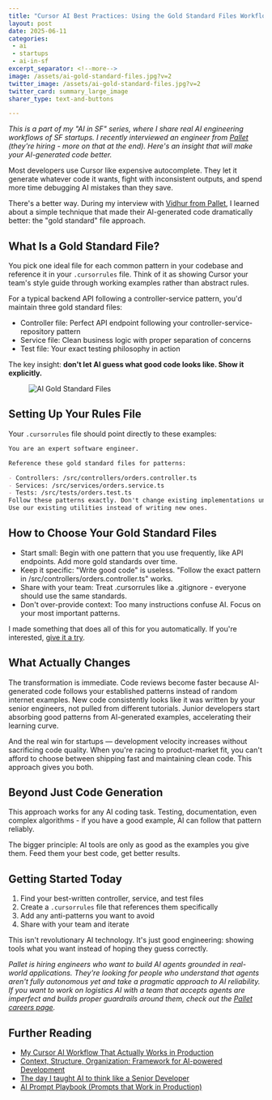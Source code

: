 ```yaml
---
title: "Cursor AI Best Practices: Using the Gold Standard Files Workflow for Precise Results"
layout: post
date: 2025-06-11
categories:
 - ai
 - startups
 - ai-in-sf
excerpt_separator: <!--more-->
image: /assets/ai-gold-standard-files.jpg?v=2
twitter_image: /assets/ai-gold-standard-files.jpg?v=2
twitter_card: summary_large_image
sharer_type: text-and-buttons

---
```


*This is a part of my "AI in SF" series, where I share real AI engineering workflows of SF startups. I recently interviewed an engineer from [Pallet](https://www.pallet.com/) (they're hiring - more on that at the end). Here's an insight that will make your AI-generated code better.*

Most developers use Cursor like expensive autocomplete. They let it generate whatever code it wants, fight with inconsistent outputs, and spend more time debugging AI mistakes than they save.

There's a better way. During my interview with [Vidhur from Pallet](https://www.linkedin.com/in/vidhurkumar/), I learned about a simple technique that made their AI-generated code dramatically better: the "gold standard" file approach.

<!--more-->

## What Is a Gold Standard File?

You pick one ideal file for each common pattern in your codebase and reference it in your `.cursorrules` file. Think of it as showing Cursor your team's style guide through working examples rather than abstract rules.

For a typical backend API following a controller-service pattern, you'd maintain three gold standard files:
- Controller file: Perfect API endpoint following your controller-service-repository pattern
- Service file: Clean business logic with proper separation of concerns
- Test file: Your exact testing philosophy in action

The key insight: **don't let AI guess what good code looks like. Show it explicitly.**

<figure>
  <img src="{{ '/assets/ai-gold-standard-files.jpg?v=2' | relative_url }}" alt="AI Gold Standard Files" />
</figure>

## Setting Up Your Rules File

Your `.cursorrules` file should point directly to these examples:

```md
You are an expert software engineer. 

Reference these gold standard files for patterns:

- Controllers: /src/controllers/orders.controller.ts
- Services: /src/services/orders.service.ts
- Tests: /src/tests/orders.test.ts
Follow these patterns exactly. Don't change existing implementations unless asked.
Use our existing utilities instead of writing new ones.
```

## How to Choose Your Gold Standard Files

- Start small: Begin with one pattern that you use frequently, like API endpoints. Add more gold standards over time.
- Keep it specific: "Write good code" is useless. "Follow the exact pattern in /src/controllers/orders.controller.ts" works.
- Share with your team: Treat .cursorrules like a .gitignore - everyone should use the same standards.
- Don't over-provide context: Too many instructions confuse AI. Focus on your most important patterns.

I made something that does all of this for you automatically. If you're interested, [give it a try](https://gigamind.dev/).

## What Actually Changes

The transformation is immediate. Code reviews become faster because AI-generated code follows your established patterns instead of random internet examples. New code consistently looks like it was written by your senior engineers, not pulled from different tutorials. Junior developers start absorbing good patterns from AI-generated examples, accelerating their learning curve.

And the real win for startups — development velocity increases without sacrificing code quality. When you're racing to product-market fit, you can't afford to choose between shipping fast and maintaining clean code. This approach gives you both.

<!-- newsletter_widget -->

## Beyond Just Code Generation

This approach works for any AI coding task. Testing, documentation, even complex algorithms - if you have a good example, AI can follow that pattern reliably.

The bigger principle: AI tools are only as good as the examples you give them. Feed them your best code, get better results.

## Getting Started Today

1. Find your best-written controller, service, and test files
2. Create a `.cursorrules` file that references them specifically
3. Add any anti-patterns you want to avoid
4. Share with your team and iterate

This isn't revolutionary AI technology. It's just good engineering: showing tools what you want instead of hoping they guess correctly.

*Pallet is hiring engineers who want to build AI agents grounded in real-world applications. They're looking for people who understand that agents aren't fully autonomous yet and take a pragmatic approach to AI reliability. If you want to work on logistics AI with a team that accepts agents are imperfect and builds proper guardrails around them, check out the [Pallet careers page](https://www.pallet.com/company#open-positions).*

## Further Reading

* [My Cursor AI Workflow That Actually Works in Production](/blog/cursor-guide?utm_source=blog&utm_medium=cursor-complex-projects&utm_campaign=cursor-complex-projects)
* [Context, Structure, Organization: Framework for AI-powered Development](/blog/ai-dev-tips?utm_source=blog&utm_medium=cursor-complex-projects&utm_campaign=cursor-complex-projects)
* [The day I taught AI to think like a Senior Developer](/blog/ai-understand-senior-developer?utm_source=blog&utm_medium=cursor-complex-projects&utm_campaign=cursor-complex-projects)
* [AI Prompt Playbook (Prompts that Work in Production)](/blog/ai-prompt-engineering?utm_source=blog&utm_medium=cursor-complex-projects&utm_campaign=cursor-complex-projects)